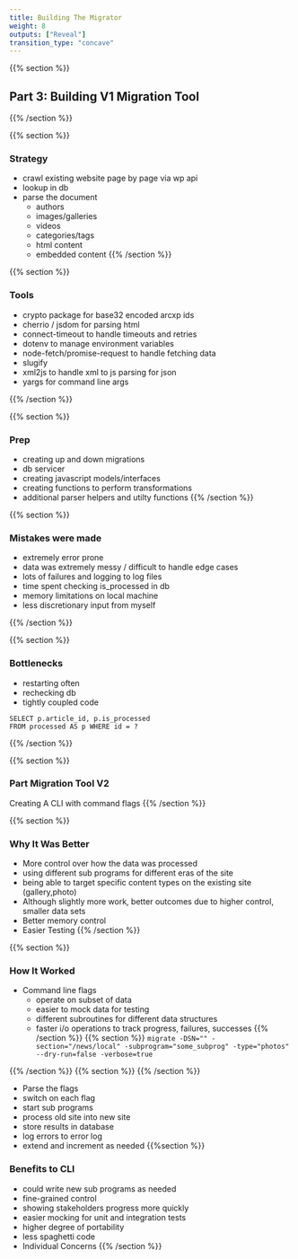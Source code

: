 ```yaml
---
title: Building The Migrator
weight: 8
outputs: ["Reveal"]
transition_type: "concave"
---
```


{{% section %}}
## Part 3: Building V1 Migration Tool
{{% /section %}}

{{% section %}}
### Strategy
- crawl existing website page by page via wp api
- lookup in db
- parse the document
    - authors
    - images/galleries
    - videos
    - categories/tags
    - html content
    - embedded content
{{% /section %}}

{{% section %}}
### Tools
- crypto package for base32 encoded arcxp ids
- cherrio / jsdom for parsing html
- connect-timeout to handle timeouts and retries
- dotenv to manage environment variables
- node-fetch/promise-request to handle fetching data
- slugify
- xml2js to handle xml to js parsing for json
- yargs for command line args

{{% /section %}}

{{% section %}}
### Prep
- creating up and down migrations
- db servicer
- creating javascript models/interfaces
- creating functions to perform transformations
- additional parser helpers and utilty functions
{{% /section %}}


{{% section %}}
### Mistakes were made
- extremely error prone
- data was extremely messy / difficult to handle edge cases
- lots of failures and logging to log files
- time spent checking is_processed in db 
- memory limitations on local machine
- less discretionary input from myself


{{% /section %}}

{{% section %}}
### Bottlenecks
- restarting often
- rechecking db
- tightly coupled code
```
SELECT p.article_id, p.is_processed 
FROM processed AS p WHERE id = ?

```
{{% /section %}}


{{% section %}}

### Part Migration Tool V2
Creating A CLI with command flags
{{% /section %}}


{{% section %}}
### Why It Was Better
- More control over how the data was processed
- using different sub programs for different eras of the site
- being able to target specific content types on the existing site
  (gallery,photo)
- Although slightly more work, better outcomes due to higher control,
  smaller data sets
- Better memory control
- Easier Testing
{{% /section %}}


{{% section %}}
### How It Worked
- Command line flags
    - operate on subset of data
    - easier to mock data for testing
    - different subroutines for different data structures
    - faster i/o operations to track progress, failures, successes
{{% /section %}}
{{% section %}}
     `migrate -DSN="" -section="/news/local" -subprogram="some_subprog"
-type="photos" --dry-run=false -verbose=true`

{{% /section %}}
{{% section %}}
{{% /section %}}
- Parse the flags
- switch on each flag
- start sub programs
- process old site into new site
- store results in database
- log errors to error log
- extend and increment as needed
{{%section %}}
### Benefits to CLI
- could write new sub programs as needed
- fine-grained control
- showing stakeholders progress more quickly
- easier mocking for unit and integration tests
- higher degree of portability
- less spaghetti code
- Individual Concerns
{{% /section %}}

